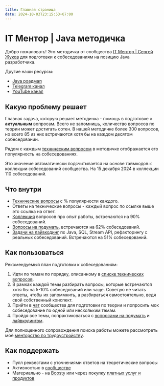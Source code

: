 ```yaml
---
title: Главная страница
date: 2024-10-03T23:15:53+07:00
---
```


# IT Ментор | Java методичка

Добро пожаловать! Это методичка от сообщества [IT Ментор | Сергей Жуков](https://t.me/zhukovsd_it_chat) для подготовки к собеседованиям на позицию Java разработчика.

Другие наши ресурсы:
- [Java роадмап](https://zhukovsd.github.io/java-backend-learning-course/)
- [Telegram канал](https://t.me/zhukovsd_it_mentor)
- [YouTube канал](https://youtube.com/@zhukovsd_it_mentor)

## Какую проблему решает

Главная задача, которую решает методичка - помощь в подготовке к **актуальным** вопросам. Всего не запомнишь, количество вопросов по теории может достигать сотен. В нашей методичке более 300 вопросов, но всего 85 из них встречаются хотя бы на каждом десятом собеседовании.

Рядом с каждым [техническим вопросом](https://zhukovsd.github.io/java-backend-interview-prep/questions/) в методичке отображается его популярность на собеседованиях.

Это значение автоматически подсчитывается на основе таймкодов к коллекции собеседований сообщества. На 15 декабря 2024 в коллекции 110 собеседований.

## Что внутри

- [Технические вопросы](https://zhukovsd.github.io/java-backend-interview-prep/questions/) с % популярности каждого.
- Ответы на технические вопросы - каждый вопрос по ссылке выше это ссылка на ответ.
- [Коллекция](https://zhukovsd.github.io/java-backend-interview-prep/general-questions/) вопросов про опыт работы, встречаются на 90% собеседований.
- [Вопросы на подумать](https://zhukovsd.github.io/java-backend-interview-prep/tasks-to-think/), встречаются на 62% собеседований.
- [Задачи на лайвкодинг](https://zhukovsd.github.io/java-backend-interview-prep/livecoding/) по Java, SQL, Stream API, рефакторингу с реальных собеседований. Встречаются на 51% собеседований.

## Как пользоваться

Рекомендуемый план подготовки к собеседованиям:
1. Идти по темам по порядку, описанному в [списке технических вопросов](https://zhukovsd.github.io/java-backend-interview-prep/questions/).
2. В рамках каждой темы разбирать вопросы, которые встречаются хотя бы на 5-10% собеседований или чаще. Советую не читать ответы, чтобы их запоммнить, а разбираться самостоятельно, ведя свой собственный конспект.
3. Прийти в [чат](https://t.me/+8YGzqvJOndg1Yjky) сообщества для подготовки по теории и попросить мок собеседование по одной или нескольким темам.
4. Пройдя все темы, попрактиковаться с [вопросами на подумать](https://zhukovsd.github.io/java-backend-interview-prep/tasks-to-think/) и [лайвкодингом](https://zhukovsd.github.io/java-backend-interview-prep/livecoding/).

Для полноценного сопровождения поиска работы можете рассмотреть моё [менторство по трудоустройству](https://telegra.ph/Mentorstvo-po-trudoustrojstvu-10-26).

## Как поддержать

- Пулл реквестами с уточнениями ответов на теоретические вопросы
- Активностью в [сообществе](https://t.me/zhukovsd_it_chat)
- Материально - на [Boosty](https://boosty.to/zhukovsd) или через покупку [платных услуг и продуктов](https://t.me/zhukovsd_it_chat/143340/143341)
